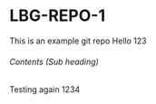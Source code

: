 # LBG-REPO-1
This is an example git repo
Hello 123
###### Contents (Sub heading)
Testing again 1234
